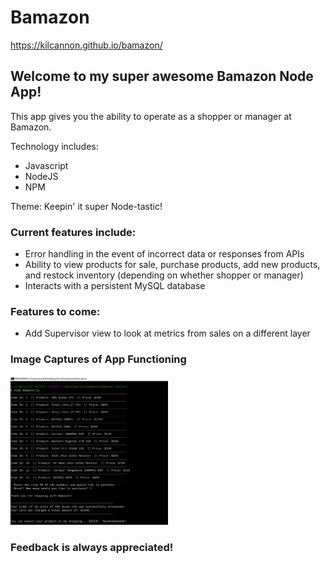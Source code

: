 # Bamazon

https://kilcannon.github.io/bamazon/

## Welcome to my super awesome Bamazon Node App!

This app gives you the ability to operate as a shopper or manager at Bamazon.

Technology includes:
+ Javascript
+ NodeJS
+ NPM

Theme: Keepin' it super Node-tastic!

### Current features include:

+ Error handling in the event of incorrect data or responses from APIs
+ Ability to view products for sale, purchase products, add new products, and restock inventory (depending on whether shopper or manager)
+ Interacts with a persistent MySQL database

### Features to come:
+ Add Supervisor view to look at metrics from sales on a different layer

### Image Captures of App Functioning
<img src="assets/image_walkthrough/customer_view_purchase_product.png" height="50%" width="50%">

### Feedback is always appreciated!